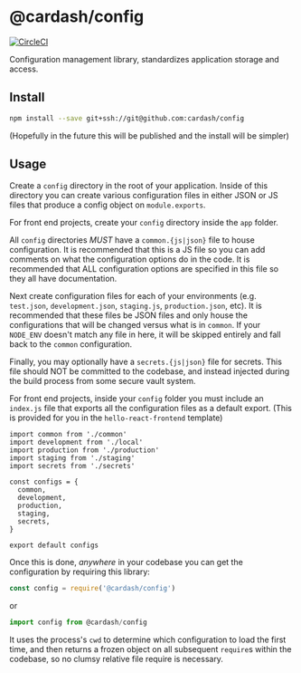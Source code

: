 # @cardash/config

[![CircleCI](https://circleci.com/gh/cardash/config.svg?style=svg&circle-token=08f5245c0844f58fdd8e431375b19305410264fa)](https://circleci.com/gh/cardash/config)

Configuration management library, standardizes application storage and access.

## Install

```sh
npm install --save git+ssh://git@github.com:cardash/config
```

(Hopefully in the future this will be published and the install will be simpler)

## Usage

Create a `config` directory in the root of your application. Inside of this directory you can create various configuration files in either JSON or JS files that produce a config object on `module.exports`.

For front end projects, create your `config` directory inside the `app` folder.

All `config` directories *MUST* have a `common.{js|json}` file to house configuration. It is recommended that this is a JS file so you can add comments on what the configuration options do in the code. It is recommended that ALL configuration options are specified in this file so they all have documentation.

Next create configuration files for each of your environments (e.g. `test.json`, `development.json`, `staging.js`, `production.json`, etc). It is recommended that these files be JSON files and only house the configurations that will be changed versus what is in `common`. If your `NODE_ENV` doesn't match any file in here, it will be skipped entirely and fall back to the `common` configuration.

Finally, you may optionally have a `secrets.{js|json}` file for secrets. This file should NOT be committed to the codebase, and instead injected during the build process from some secure vault system.

For front end projects, inside your `config` folder you must include an `index.js` file that exports all the configuration files as a default export. (This is provided for you in the `hello-react-frontend` template)

```
import common from './common'
import development from './local'
import production from './production'
import staging from './staging'
import secrets from './secrets'

const configs = {
  common,
  development,
  production,
  staging,
  secrets,
}

export default configs
```

Once this is done, *anywhere* in your codebase you can get the configuration by requiring this library:

```js
const config = require('@cardash/config')
```

or 

```js
import config from @cardash/config
```

It uses the process's `cwd` to determine which configuration to load the first time, and then returns a frozen object on all subsequent `require`s within the codebase, so no clumsy relative file require is necessary.
